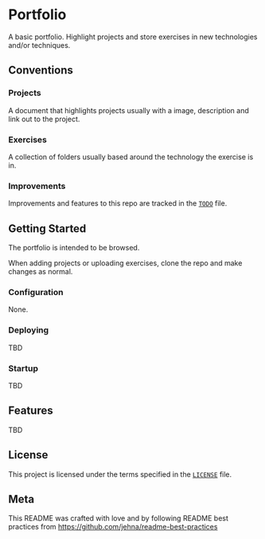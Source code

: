 Portfolio
=========

A basic portfolio. Highlight projects and store exercises in new technologies
and/or techniques.

Conventions
-----------

### Projects

A document that highlights projects usually with a image, description and link
out to the project.

### Exercises

A collection of folders usually based around the technology the exercise is in.

### Improvements

Improvements and features to this repo are tracked in the [`TODO`] file.

Getting Started
---------------

The portfolio is intended to be browsed. 

When adding projects or uploading exercises, clone the repo and make changes as
normal.

### Configuration

None.

### Deploying

TBD

### Startup

TBD

Features
--------

TBD

License
-------

This project is licensed under the terms specified in the [`LICENSE`] file.

Meta
----

This README was crafted with love and by following README best practices from
https://github.com/jehna/readme-best-practices

[`LICENSE`]: /LICENSE
[`TODO`]: /TODO.md

